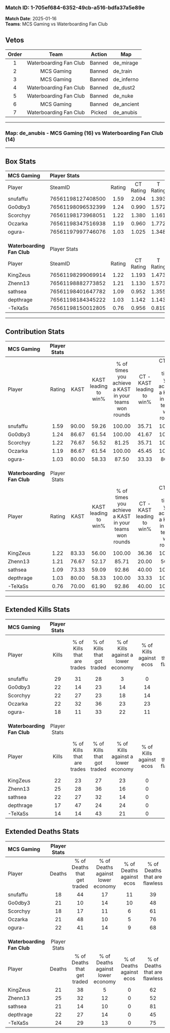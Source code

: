 ### Match ID: 1-705ef684-6352-49cb-a516-bdfa37a5e89e  
**Match Date**: 2025-01-16  
**Teams**: MCS Gaming vs Waterboarding Fan Club  

## Vetos  

| Order | Team | Action | Map |
| :---: | :--: | :----: | --- |
| 1 | Waterboarding Fan Club | Banned | de_mirage |
| 2 | MCS Gaming | Banned | de_train |
| 3 | MCS Gaming | Banned | de_inferno |
| 4 | Waterboarding Fan Club | Banned | de_dust2 |
| 5 | Waterboarding Fan Club | Banned | de_nuke |
| 6 | MCS Gaming | Banned | de_ancient |
| 7 | Waterboarding Fan Club | Picked | de_anubis |

---  

### **Map**: de_anubis - MCS Gaming (16) vs Waterboarding Fan Club (14)  
---  

## Box Stats  

| **MCS Gaming**             | Player Stats      |        |           |          |       |      |       |         |        |      |     |
| :- | :- | :-: | :-: | :-: | :-: | :-: | :-: | :-: | :-: | :-: | :-: |
| Player                     | SteamID           | Rating | CT Rating | T Rating | KAST  | ADR  | Kills | Assists | Deaths | K/D  | HS% |
| snufaffu                   | 76561198127408500 |  1.59  |   2.094   |  1.393   | 90.00 | 98.8 |  29   |   12    |   18   | 1.61 | 31  |
| Go0dby3                    | 76561198096532399 |  1.24  |   0.990   |  1.572   | 86.67 | 78.9 |  22   |   11    |   21   | 1.05 | 50  |
| Scorchyy                   | 76561198173968051 |  1.22  |   1.380   |  1.161   | 76.67 | 79.8 |  22   |    8    |   18   | 1.22 | 18  |
| Oczarka                    | 76561198347516938 |  1.19  |   0.960   |  1.772   | 86.67 | 69.7 |  22   |    3    |   21   | 1.05 | 54  |
| ogura-                     | 76561197997746076 |  1.03  |   1.025   |  1.348   | 80.00 | 69.7 |  18   |    9    |   22   | 0.82 | 38  |
|                            |                   |        |           |          |       |      |       |         |        |      |     |
|                            |                   |        |           |          |       |      |       |         |        |      |     |
|                            |                   |        |           |          |       |      |       |         |        |      |     |
| **Waterboarding Fan Club** | Player Stats      |        |           |          |       |      |       |         |        |      |     |
| Player                     | SteamID           | Rating | CT Rating | T Rating | KAST  | ADR  | Kills | Assists | Deaths | K/D  | HS% |
| KingZeus                   | 76561198299069914 |  1.22  |   1.193   |  1.473   | 83.33 | 84.7 |  22   |    7    |   21   | 1.05 | 59  |
| Zhenn13                    | 76561198882773852 |  1.21  |   1.130   |  1.573   | 76.67 | 92.3 |  25   |    5    |   25   | 1.00 | 52  |
| sathsea                    | 76561198401647782 |  1.09  |   0.952   |  1.355   | 73.33 | 66.3 |  22   |    7    |   21   | 1.05 | 31  |
| depthrage                  | 76561198184345222 |  1.03  |   1.142   |  1.143   | 80.00 | 79.0 |  17   |   11    |   22   | 0.77 | 23  |
| -TeXaSs                    | 76561198150012805 |  0.76  |   0.956   |  0.819   | 70.00 | 60.5 |  14   |    6    |   24   | 0.58 | 50  |
---  

## Contribution Stats  

| **MCS Gaming**             | Player Stats |       |                      |                                                        |                           |                                                             |                          |                                                            |
| :- | :-: | :-: | :-: | :-: | :-: | :-: | :-: | :-: |
| Player                     |    Rating    | KAST  | KAST leading to win% | % of times you achieve a KAST in your teams won rounds | CT - KAST leading to win% | CT - % of times you achieve a KAST in your teams won rounds | T - KAST leading to win% | T - % of times you achieve a KAST in your teams won rounds |
| snufaffu                   |     1.59     | 90.00 |        59.26         |                         100.00                         |           35.71           |                           100.00                            |          84.62           |                           100.00                           |
| Go0dby3                    |     1.24     | 86.67 |        61.54         |                         100.00                         |           41.67           |                           100.00                            |          78.57           |                           100.00                           |
| Scorchyy                   |     1.22     | 76.67 |        56.52         |                         81.25                          |           35.71           |                           100.00                            |          88.89           |                           72.73                            |
| Oczarka                    |     1.19     | 86.67 |        61.54         |                         100.00                         |           45.45           |                           100.00                            |          73.33           |                           100.00                           |
| ogura-                     |     1.03     | 80.00 |        58.33         |                         87.50                          |           33.33           |                            80.00                            |          83.33           |                           90.91                            |
|                            |              |       |                      |                                                        |                           |                                                             |                          |                                                            |
|                            |              |       |                      |                                                        |                           |                                                             |                          |                                                            |
|                            |              |       |                      |                                                        |                           |                                                             |                          |                                                            |
| **Waterboarding Fan Club** | Player Stats |       |                      |                                                        |                           |                                                             |                          |                                                            |
| Player                     |    Rating    | KAST  | KAST leading to win% | % of times you achieve a KAST in your teams won rounds | CT - KAST leading to win% | CT - % of times you achieve a KAST in your teams won rounds | T - KAST leading to win% | T - % of times you achieve a KAST in your teams won rounds |
| KingZeus                   |     1.22     | 83.33 |        56.00         |                         100.00                         |           36.36           |                           100.00                            |          71.43           |                           100.00                           |
| Zhenn13                    |     1.21     | 76.67 |        52.17         |                         85.71                          |           20.00           |                            50.00                            |          76.92           |                           100.00                           |
| sathsea                    |     1.09     | 73.33 |        59.09         |                         92.86                          |           40.00           |                           100.00                            |          75.00           |                           90.00                            |
| depthrage                  |     1.03     | 80.00 |        58.33         |                         100.00                         |           33.33           |                           100.00                            |          83.33           |                           100.00                           |
| -TeXaSs                    |     0.76     | 70.00 |        61.90         |                         92.86                          |           40.00           |                           100.00                            |          81.82           |                           90.00                            |
---  

## Extended Kills Stats  

| **MCS Gaming**             | Player Stats |                            |                            |                                    |                         |                              |                                 |                                       |                    |           |
| :- | :-: | :-: | :-: | :-: | :-: | :-: | :-: | :-: | :-: | :-: |
| Player                     |    Kills     | % of Kills that are trades | % of Kills that got traded | % of Kills against a lower economy | % of Kills against ecos | % of Kills that are flawless | % of Kills that are close duels | % of Kills that are assisted by flash | Pistol Round Kills | AWP Kills |
| snufaffu                   |      29      |             31             |             28             |                 3                  |            0            |              62              |               14                |                  14                   |         3          |     5     |
| Go0dby3                    |      22      |             14             |             23             |                 14                 |           14            |              50              |                9                |                   0                   |         2          |     1     |
| Scorchyy                   |      22      |             27             |             23             |                 18                 |           14            |              68              |                5                |                   0                   |         2          |    12     |
| Oczarka                    |      22      |             32             |             36             |                 23                 |           23            |              59              |                5                |                   5                   |         2          |     0     |
| ogura-                     |      18      |             11             |             33             |                 22                 |           11            |              67              |                0                |                   6                   |         1          |     1     |
|                            |              |                            |                            |                                    |                         |                              |                                 |                                       |                    |           |
|                            |              |                            |                            |                                    |                         |                              |                                 |                                       |                    |           |
|                            |              |                            |                            |                                    |                         |                              |                                 |                                       |                    |           |
| **Waterboarding Fan Club** | Player Stats |                            |                            |                                    |                         |                              |                                 |                                       |                    |           |
| Player                     |    Kills     | % of Kills that are trades | % of Kills that got traded | % of Kills against a lower economy | % of Kills against ecos | % of Kills that are flawless | % of Kills that are close duels | % of Kills that are assisted by flash | Pistol Round Kills | AWP Kills |
| KingZeus                   |      22      |             23             |             27             |                 23                 |            0            |              59              |                9                |                  18                   |         2          |     0     |
| Zhenn13                    |      25      |             28             |             36             |                 16                 |            0            |              56              |                4                |                  12                   |         1          |     0     |
| sathsea                    |      22      |             27             |             32             |                 14                 |            0            |              73              |                5                |                   5                   |         0          |    11     |
| depthrage                  |      17      |             47             |             24             |                 24                 |            0            |              53              |                6                |                   6                   |         1          |     0     |
| -TeXaSs                    |      14      |             14             |             43             |                 21                 |            0            |              50              |               14                |                  14                   |         1          |     0     |
## Extended Deaths Stats  

| **MCS Gaming**             | Player Stats |                             |                                   |                          |                               |                            |                           |               |
| :- | :-: | :-: | :-: | :-: | :-: | :-: | :-: | :-: |
| Player                     |    Deaths    | % of Deaths that get traded | % of Deaths against lower economy | % of Deaths against ecos | % of Deaths that are flawless | % of Deaths that are close | % of Deaths while blinded | Deaths to AWP |
| snufaffu                   |      18      |             44              |                17                 |            11            |              39               |             0              |             0             |       1       |
| Go0dby3                    |      21      |             10              |                14                 |            10            |              48               |             14             |            10             |       2       |
| Scorchyy                   |      18      |             17              |                11                 |            6             |              61               |             11             |            17             |       3       |
| Oczarka                    |      21      |             48              |                10                 |            5             |              76               |             0              |            14             |       3       |
| ogura-                     |      22      |             41              |                14                 |            9             |              68               |             9              |            14             |       2       |
|                            |              |                             |                                   |                          |                               |                            |                           |               |
|                            |              |                             |                                   |                          |                               |                            |                           |               |
|                            |              |                             |                                   |                          |                               |                            |                           |               |
| **Waterboarding Fan Club** | Player Stats |                             |                                   |                          |                               |                            |                           |               |
| Player                     |    Deaths    | % of Deaths that get traded | % of Deaths against lower economy | % of Deaths against ecos | % of Deaths that are flawless | % of Deaths that are close | % of Deaths while blinded | Deaths to AWP |
| KingZeus                   |      21      |             38              |                 5                 |            0             |              62               |             14             |             0             |       3       |
| Zhenn13                    |      25      |             32              |                12                 |            0             |              52               |             8              |             0             |       5       |
| sathsea                    |      21      |             14              |                10                 |            0             |              81               |             5              |            14             |       3       |
| depthrage                  |      22      |             27              |                14                 |            0             |              45               |             9              |            14             |       2       |
| -TeXaSs                    |      24      |             29              |                13                 |            0             |              75               |             0              |             0             |       6       |
